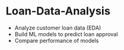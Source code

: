 # Loan-Data-Analysis
- Analyze customer loan data (EDA) 
- Build ML models to predict loan approval
- Compare performance of models
